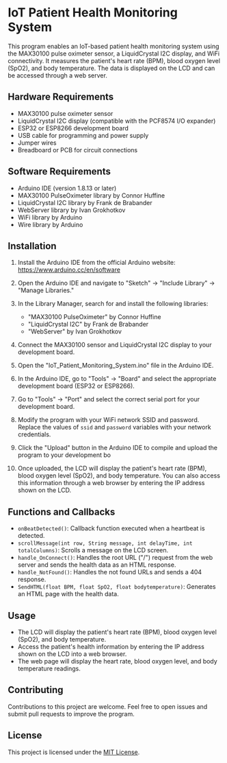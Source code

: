 # IoT Patient Health Monitoring System

This program enables an IoT-based patient health monitoring system using the MAX30100 pulse oximeter sensor, a LiquidCrystal I2C display, and WiFi connectivity. It measures the patient's heart rate (BPM), blood oxygen level (SpO2), and body temperature. The data is displayed on the LCD and can be accessed through a web server.

## Hardware Requirements

- MAX30100 pulse oximeter sensor
- LiquidCrystal I2C display (compatible with the PCF8574 I/O expander)
- ESP32 or ESP8266 development board
- USB cable for programming and power supply
- Jumper wires
- Breadboard or PCB for circuit connections

## Software Requirements

- Arduino IDE (version 1.8.13 or later)
- MAX30100 PulseOximeter library by Connor Huffine
- LiquidCrystal I2C library by Frank de Brabander
- WebServer library by Ivan Grokhotkov
- WiFi library by Arduino
- Wire library by Arduino

## Installation

1. Install the Arduino IDE from the official Arduino website: https://www.arduino.cc/en/software

2. Open the Arduino IDE and navigate to "Sketch" -> "Include Library" -> "Manage Libraries."

3. In the Library Manager, search for and install the following libraries:
   - "MAX30100 PulseOximeter" by Connor Huffine
   - "LiquidCrystal I2C" by Frank de Brabander
   - "WebServer" by Ivan Grokhotkov

4. Connect the MAX30100 sensor and LiquidCrystal I2C display to your development board.

5. Open the "IoT_Patient_Monitoring_System.ino" file in the Arduino IDE.

6. In the Arduino IDE, go to "Tools" -> "Board" and select the appropriate development board (ESP32 or ESP8266).

7. Go to "Tools" -> "Port" and select the correct serial port for your development board.

8. Modify the program with your WiFi network SSID and password. Replace the values of `ssid` and `password` variables with your network credentials.

9. Click the "Upload" button in the Arduino IDE to compile and upload the program to your development bo

10. Once uploaded, the LCD will display the patient's heart rate (BPM), blood oxygen level (SpO2), and body temperature. You can also access this information through a web browser by entering the IP address shown on the LCD.

## Functions and Callbacks
- `onBeatDetected()`: Callback function executed when a heartbeat is detected.
- `scrollMessage(int row, String message, int delayTime, int totalColumns)`: Scrolls a message on the LCD screen.
- `handle_OnConnect()`: Handles the root URL ("/") request from the web server and sends the health data as an HTML response.
- `handle_NotFound()`: Handles the not found URLs and sends a 404 response.
- `SendHTML(float BPM, float SpO2, float bodytemperature)`: Generates an HTML page with the health data.

## Usage

- The LCD will display the patient's heart rate (BPM), blood oxygen level (SpO2), and body temperature.
- Access the patient's health information by entering the IP address shown on the LCD into a web browser.
- The web page will display the heart rate, blood oxygen level, and body temperature readings.

## Contributing

Contributions to this project are welcome. Feel free to open issues and submit pull requests to improve the program.

## License

This project is licensed under the [MIT License](LICENSE).
